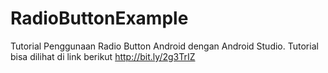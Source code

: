 # RadioButtonExample
Tutorial Penggunaan Radio Button Android dengan Android Studio.
Tutorial bisa dilihat di link berikut http://bit.ly/2g3TrIZ
